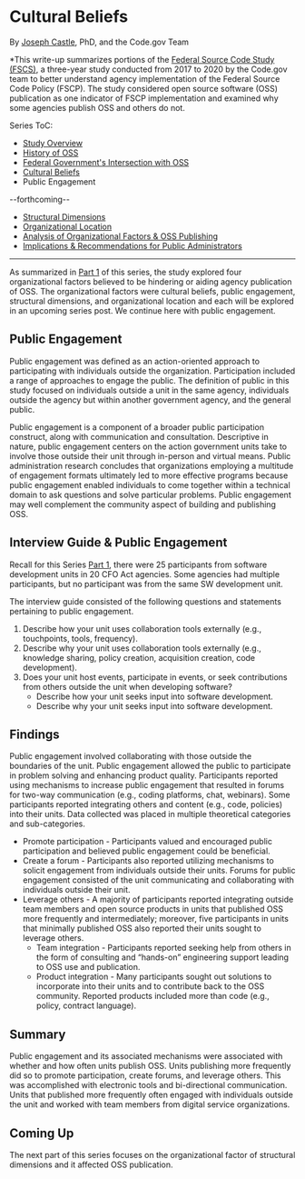 # Cultural Beliefs
By [Joseph Castle](https://digital.gov/authors/joseph-castle/), PhD, and the Code.gov Team

*This write-up summarizes portions of the [Federal Source Code Study (FSCS)](https://github.com/GSA/code-gov/blob/master/docs/FederalSourceCodeStudy/FederalSourceCodeStudy.pdf), a three-year study conducted from 2017 to 2020 by the Code.gov team to better understand agency implementation of the Federal Source Code Policy (FSCP). The study considered open source software (OSS) publication as one indicator of FSCP implementation and examined why some agencies publish OSS and others do not.

Series ToC:
- [Study Overview](study_overview.md)
- [History of OSS](history_of_OSS.md)
- [Federal Government's Intersection with OSS](govt_intersection_OSS.md)
- [Cultural Beliefs](cultural_beliefs.md)
- Public Engagement

--forthcoming--
- [Structural Dimensions](#)
- [Organizational Location](#)
- [Analysis of Organizational Factors & OSS Publishing](#)
- [Implications & Recommendations for Public Administrators](#)

---

As summarized in [Part 1](https://medium.com/codedotgov/federal-source-code-study-series-part-1-the-overview-72acce742260) of this series, the study explored four organizational factors believed to be hindering or aiding agency publication of OSS. The organizational factors were cultural beliefs, public engagement, structural dimensions, and organizational location and each will be explored in an upcoming series post. We continue here with public engagement.

## Public Engagement

Public engagement was defined as an action-oriented approach to participating with individuals outside the organization.  Participation included a range of approaches to engage the public. The definition of public in this study focused on individuals outside a unit in the same agency, individuals outside the agency but within another government agency, and the general public.

Public engagement is a component of a broader public participation construct, along with communication and consultation.  Descriptive in nature, public engagement centers on the action government units take to involve those outside their unit through in-person and virtual means.  Public administration research concludes that organizations employing a multitude of engagement formats ultimately led to more effective programs because public engagement enabled individuals to come together within a technical domain to ask questions and solve particular problems.  Public engagement may well complement the community aspect of building and publishing OSS.

## Interview Guide & Public Engagement

Recall for this Series [Part 1](https://medium.com/codedotgov/federal-source-code-study-series-part-1-the-overview-72acce742260), there were 25 participants from software development units in 20 CFO Act agencies. Some agencies had multiple participants, but no participant was from the same SW development unit.

The interview guide consisted of the following questions and statements pertaining to public engagement.
1. Describe how your unit uses collaboration tools externally (e.g., touchpoints, tools, frequency).
2. Describe why your unit uses collaboration tools externally (e.g., knowledge sharing, policy creation, acquisition creation, code development).
3. Does your unit host events, participate in events, or seek contributions from others outside the unit when developing software?
    - Describe how your unit seeks input into software development.
    - Describe why your unit seeks input into software development.

## Findings

Public engagement involved collaborating with those outside the boundaries of the unit. Public engagement allowed the public to participate in problem solving and enhancing product quality. Participants reported using mechanisms to increase public engagement that resulted in forums for two-way communication (e.g., coding platforms, chat, webinars). Some participants reported integrating others and content (e.g., code, policies) into their units. Data collected was placed in multiple theoretical categories and sub-categories.

- Promote participation - Participants valued and encouraged public participation and believed public engagement could be beneficial.
- Create a forum - Participants also reported utilizing mechanisms to solicit engagement from individuals outside their units.  Forums for public engagement consisted of the unit communicating and collaborating with individuals outside their unit.
- Leverage others - A majority of participants reported integrating outside team members and open source products in units that published OSS more frequently and intermediately; moreover, five participants in units that minimally published OSS also reported their units sought to leverage others.
    - Team integration - Participants reported seeking help from others in the form of consulting and “hands-on” engineering support leading to OSS use and publication. 
    - Product integration - Many participants sought out solutions to incorporate into their units and to contribute back to the OSS community. Reported products included more than code (e.g., policy, contract language).

## Summary

Public engagement and its associated mechanisms were associated with whether and how often units publish OSS.  Units publishing more frequently did so to promote participation, create forums, and leverage others. This was accomplished with electronic tools and bi-directional communication. Units that published more frequently often engaged with individuals outside the unit and worked with team members from digital service organizations.

## Coming Up

The next part of this series focuses on the organizational factor of structural dimensions and it affected OSS publication.